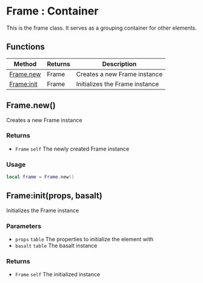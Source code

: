 # Frame : Container
This is the frame class. It serves as a grouping container for other elements.

## Functions

|Method|Returns|Description|
|---|---|---|
|[Frame.new](#Frame.new)|Frame|Creates a new Frame instance
|[Frame:init](#Frame:init)|Frame|Initializes the Frame instance

## Frame.new()
Creates a new Frame instance

### Returns
* `Frame` `self` The newly created Frame instance

### Usage
 ```lua
local frame = Frame.new()
```

## Frame:init(props, basalt)
Initializes the Frame instance

### Parameters
* `props` `table` The properties to initialize the element with
* `basalt` `table` The basalt instance

### Returns
* `Frame` `self` The initialized instance


